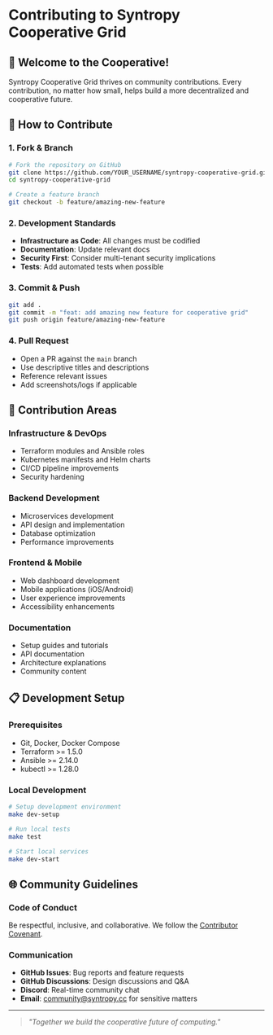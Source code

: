 # Contributing to Syntropy Cooperative Grid

## 🌟 Welcome to the Cooperative!

Syntropy Cooperative Grid thrives on community contributions. Every contribution, no matter how small, helps build a more decentralized and cooperative future.

## 🚀 How to Contribute

### 1. Fork & Branch
```bash
# Fork the repository on GitHub
git clone https://github.com/YOUR_USERNAME/syntropy-cooperative-grid.git
cd syntropy-cooperative-grid

# Create a feature branch
git checkout -b feature/amazing-new-feature
```

### 2. Development Standards
- **Infrastructure as Code**: All changes must be codified
- **Documentation**: Update relevant docs
- **Security First**: Consider multi-tenant security implications
- **Tests**: Add automated tests when possible

### 3. Commit & Push
```bash
git add .
git commit -m "feat: add amazing new feature for cooperative grid"
git push origin feature/amazing-new-feature
```

### 4. Pull Request
- Open a PR against the `main` branch
- Use descriptive titles and descriptions
- Reference relevant issues
- Add screenshots/logs if applicable

## 🎯 Contribution Areas

### Infrastructure & DevOps
- Terraform modules and Ansible roles
- Kubernetes manifests and Helm charts
- CI/CD pipeline improvements
- Security hardening

### Backend Development
- Microservices development
- API design and implementation
- Database optimization
- Performance improvements

### Frontend & Mobile
- Web dashboard development
- Mobile applications (iOS/Android)
- User experience improvements
- Accessibility enhancements

### Documentation
- Setup guides and tutorials
- API documentation
- Architecture explanations
- Community content

## 📋 Development Setup

### Prerequisites
- Git, Docker, Docker Compose
- Terraform >= 1.5.0
- Ansible >= 2.14.0
- kubectl >= 1.28.0

### Local Development
```bash
# Setup development environment
make dev-setup

# Run local tests
make test

# Start local services
make dev-start
```

## 🌐 Community Guidelines

### Code of Conduct
Be respectful, inclusive, and collaborative. We follow the [Contributor Covenant](https://www.contributor-covenant.org/).

### Communication
- **GitHub Issues**: Bug reports and feature requests
- **GitHub Discussions**: Design discussions and Q&A
- **Discord**: Real-time community chat
- **Email**: community@syntropy.cc for sensitive matters

---
> *"Together we build the cooperative future of computing."*
